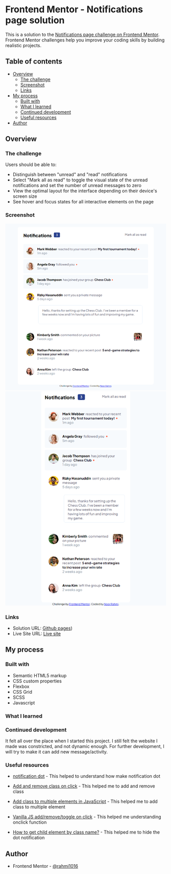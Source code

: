 # Frontend Mentor - Notifications page solution

This is a solution to the [Notifications page challenge on Frontend Mentor](https://www.frontendmentor.io/challenges/notifications-page-DqK5QAmKbC). Frontend Mentor challenges help you improve your coding skills by building realistic projects.

## Table of contents

- [Overview](#overview)
  - [The challenge](#the-challenge)
  - [Screenshot](#screenshot)
  - [Links](#links)
- [My process](#my-process)
  - [Built with](#built-with)
  - [What I learned](#what-i-learned)
  - [Continued development](#continued-development)
  - [Useful resources](#useful-resources)
- [Author](#author)

## Overview

### The challenge

Users should be able to:

- Distinguish between "unread" and "read" notifications
- Select "Mark all as read" to toggle the visual state of the unread notifications and set the number of unread messages to zero
- View the optimal layout for the interface depending on their device's screen size
- See hover and focus states for all interactive elements on the page

### Screenshot

![desktop](./image/desktop.png)
![mobile](./image/mobile.png)

### Links

- Solution URL: [Github pages](https://github.com/rahmi1016/notifications-page-main))
- Live Site URL: [Live site](https://rahmi1016.github.io/notifications-page-main/)

## My process

### Built with

- Semantic HTML5 markup
- CSS custom properties
- Flexbox
- CSS Grid
- SCSS
- Javascript

### What I learned

### Continued development

It felt all over the place when I started this project. I still felt the website I made was constricted, and not dynamic enough. For further development, I will try to make it can add new message/activity.

### Useful resources

- [notification dot](https://codepen.io/armujahid/pen/zQwLJd) - This helped to understand how make notification dot

- [Add and remove class on click](https://stackoverflow.com/questions/7077673/add-and-remove-class-on-click) - This helped me to add and remove class

- [Add class to multiple elements in JavaScript](https://javascriptf1.com/snippet/add-class-to-multiple-elements-in-javascript) - This helped me to add class to multiple element

- [Vanilla JS add/remove/toggle on click](https://codepen.io/8eni/pen/MaGVrq?editors=1010) - This helped me understanding onclick function

- [How to get child element by class name?](https://stackoverflow.com/questions/12166753/how-to-get-child-element-by-class-name) - This helped me to hide the dot notification

## Author

- Frontend Mentor - [@rahmi1016](https://www.frontendmentor.io/profile/rahmi1016)
